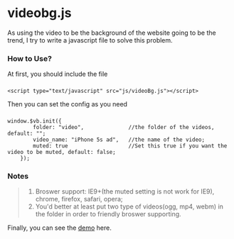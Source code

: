videobg.js
==========

As using the video to be the background of the website going to be the trend, I try to write a javascript file to solve this problem.

### How to Use?

At first, you should include the file
###
    <script type="text/javascript" src="js/videoBg.js"></script>
    
Then you can set the config as you need
###
    window.$vb.init({
			folder: "video",              //the folder of the videos, default: "";
			video_name: "iPhone 5s ad",   //the name of the video;
			muted: true                   //Set this true if you want the video to be muted, default: false;
		});
		
### Notes
> 1. Broswer support: IE9+(the muted setting  is not work for IE9), chrome, firefox, safari, opera;
> 2. You'd better at least put two type of videos(ogg, mp4, webm) in the folder in order to friendly broswer supporting.

Finally, you can see the [demo](http://www.jiajunlo.com/demo/videobg.js) here.
